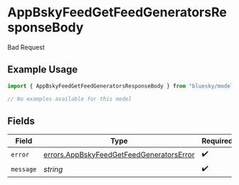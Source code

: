# AppBskyFeedGetFeedGeneratorsResponseBody

Bad Request

## Example Usage

```typescript
import { AppBskyFeedGetFeedGeneratorsResponseBody } from "bluesky/models/errors";

// No examples available for this model
```

## Fields

| Field                                                                                                | Type                                                                                                 | Required                                                                                             | Description                                                                                          |
| ---------------------------------------------------------------------------------------------------- | ---------------------------------------------------------------------------------------------------- | ---------------------------------------------------------------------------------------------------- | ---------------------------------------------------------------------------------------------------- |
| `error`                                                                                              | [errors.AppBskyFeedGetFeedGeneratorsError](../../models/errors/appbskyfeedgetfeedgeneratorserror.md) | :heavy_check_mark:                                                                                   | N/A                                                                                                  |
| `message`                                                                                            | *string*                                                                                             | :heavy_check_mark:                                                                                   | N/A                                                                                                  |